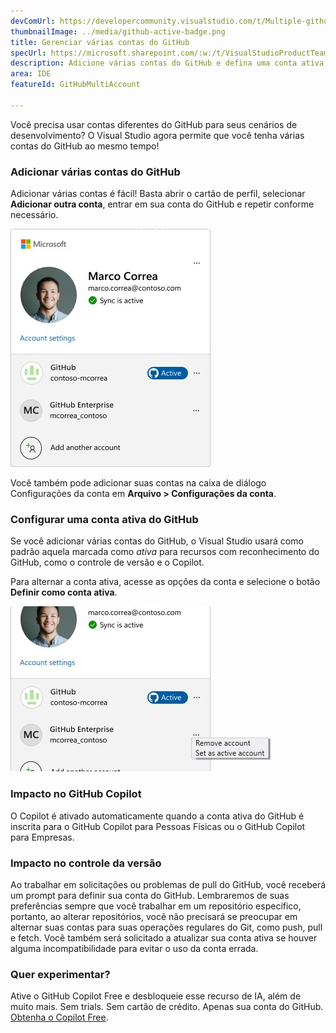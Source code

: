 ```yaml
---
devComUrl: https://developercommunity.visualstudio.com/t/Multiple-github-user-accounts/10195369
thumbnailImage: ../media/github-active-badge.png
title: Gerenciar várias contas do GitHub
specUrl: https://microsoft.sharepoint.com/:w:/t/VisualStudioProductTeam/EfdJkRBfnmlHkCUlVgfrV_0BbA7B7ISqppWmOPkihdR1cw?e=MIBCab
description: Adicione várias contas do GitHub e defina uma conta ativa para conduzir recursos do GitHub, como o GitHub Copilot e o controle de versão.
area: IDE
featureId: GitHubMultiAccount

---
```



Você precisa usar contas diferentes do GitHub para seus cenários de desenvolvimento? O Visual Studio agora permite que você tenha várias contas do GitHub ao mesmo tempo!

### Adicionar várias contas do GitHub
Adicionar várias contas é fácil! Basta abrir o cartão de perfil, selecionar **Adicionar outra conta**, entrar em sua conta do GitHub e repetir conforme necessário.

![Cartão de perfil com várias contas do GitHub](../media/github-profilecard.png)

Você também pode adicionar suas contas na caixa de diálogo Configurações da conta em **Arquivo > Configurações da conta**.

### Configurar uma conta ativa do GitHub

Se você adicionar várias contas do GitHub, o Visual Studio usará como padrão aquela marcada como *ativa* para recursos com reconhecimento do GitHub, como o controle de versão e o Copilot. 

Para alternar a conta ativa, acesse as opções da conta e selecione o botão **Definir como conta ativa**.

![Definindo a conta ativa do GitHub](../media/github-setasactive.png)


### Impacto no GitHub Copilot

O Copilot é ativado automaticamente quando a conta ativa do GitHub é inscrita para o GitHub Copilot para Pessoas Físicas ou o GitHub Copilot para Empresas.

### Impacto no controle da versão

Ao trabalhar em solicitações ou problemas de pull do GitHub, você receberá um prompt para definir sua conta do GitHub. Lembraremos de suas preferências sempre que você trabalhar em um repositório específico, portanto, ao alterar repositórios, você não precisará se preocupar em alternar suas contas para suas operações regulares do Git, como push, pull e fetch. Você também será solicitado a atualizar sua conta ativa se houver alguma incompatibilidade para evitar o uso da conta errada.

### Quer experimentar?
Ative o GitHub Copilot Free e desbloqueie esse recurso de IA, além de muito mais.
 Sem trials. Sem cartão de crédito. Apenas sua conta do GitHub. [Obtenha o Copilot Free](vscmd://View.GitHub.Copilot.Chat).
